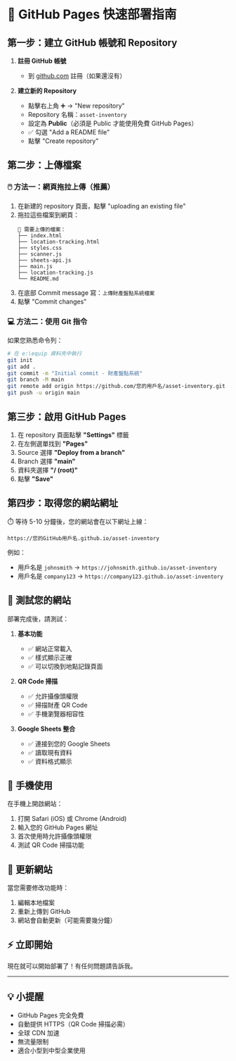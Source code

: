 # 🚀 GitHub Pages 快速部署指南

## 第一步：建立 GitHub 帳號和 Repository

1. **註冊 GitHub 帳號**
   - 到 [github.com](https://github.com) 註冊（如果還沒有）

2. **建立新的 Repository**
   - 點擊右上角 ➕ → "New repository"
   - Repository 名稱：`asset-inventory`
   - 設定為 **Public**（必須是 Public 才能使用免費 GitHub Pages）
   - ✅ 勾選 "Add a README file"
   - 點擊 "Create repository"

## 第二步：上傳檔案

### 🖱️ 方法一：網頁拖拉上傳（推薦）

1. 在新建的 repository 頁面，點擊 "uploading an existing file"
2. 拖拉這些檔案到網頁：
   ```
   📁 需要上傳的檔案：
   ├── index.html
   ├── location-tracking.html
   ├── styles.css
   ├── scanner.js
   ├── sheets-api.js
   ├── main.js
   ├── location-tracking.js
   └── README.md
   ```
3. 在底部 Commit message 寫：`上傳財產盤點系統檔案`
4. 點擊 "Commit changes"

### 💻 方法二：使用 Git 指令

如果您熟悉命令列：
```bash
# 在 e:\equip 資料夾中執行
git init
git add .
git commit -m "Initial commit - 財產盤點系統"
git branch -M main
git remote add origin https://github.com/您的用戶名/asset-inventory.git
git push -u origin main
```

## 第三步：啟用 GitHub Pages

1. 在 repository 頁面點擊 **"Settings"** 標籤
2. 在左側選單找到 **"Pages"**
3. Source 選擇 **"Deploy from a branch"**
4. Branch 選擇 **"main"**
5. 資料夾選擇 **"/ (root)"**
6. 點擊 **"Save"**

## 第四步：取得您的網站網址

⏱️ 等待 5-10 分鐘後，您的網站會在以下網址上線：

```
https://您的GitHub用戶名.github.io/asset-inventory
```

例如：
- 用戶名是 `johnsmith` → `https://johnsmith.github.io/asset-inventory`
- 用戶名是 `company123` → `https://company123.github.io/asset-inventory`

## 🧪 測試您的網站

部署完成後，請測試：

1. **基本功能**
   - ✅ 網站正常載入
   - ✅ 樣式顯示正確
   - ✅ 可以切換到地點記錄頁面

2. **QR Code 掃描**
   - ✅ 允許攝像頭權限
   - ✅ 掃描財產 QR Code
   - ✅ 手機瀏覽器相容性

3. **Google Sheets 整合**
   - ✅ 連接到您的 Google Sheets
   - ✅ 讀取現有資料
   - ✅ 資料格式顯示

## 📱 手機使用

在手機上開啟網站：
1. 打開 Safari (iOS) 或 Chrome (Android)
2. 輸入您的 GitHub Pages 網址
3. 首次使用時允許攝像頭權限
4. 測試 QR Code 掃描功能

## 🔄 更新網站

當您需要修改功能時：
1. 編輯本地檔案
2. 重新上傳到 GitHub
3. 網站會自動更新（可能需要幾分鐘）

## ⚡ 立即開始

現在就可以開始部署了！有任何問題請告訴我。

---

## 💡 小提醒

- GitHub Pages 完全免費
- 自動提供 HTTPS（QR Code 掃描必需）
- 全球 CDN 加速
- 無流量限制
- 適合小型到中型企業使用
